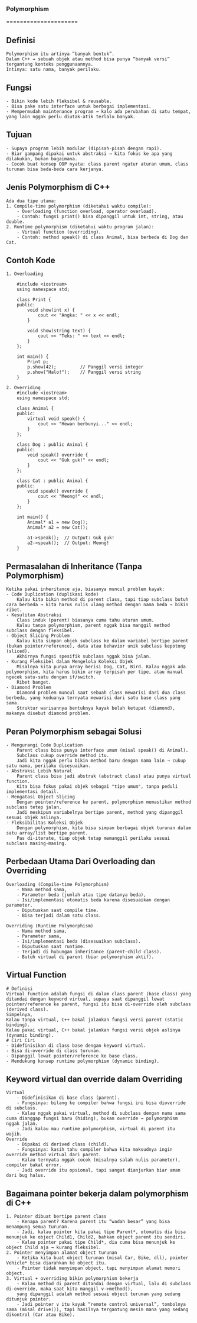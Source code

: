 ### Polymorphism
=====================
## Definisi
    Polymorphism itu artinya “banyak bentuk”.
    Dalam C++ → sebuah objek atau method bisa punya “banyak versi” tergantung konteks penggunaannya.
    Intinya: satu nama, banyak perilaku.

## Fungsi
    - Bikin kode lebih fleksibel & reusable.
    - Bisa pake satu interface untuk berbagai implementasi.
    - Mempermudah maintenance program → kalo ada perubahan di satu tempat, yang lain nggak perlu diutak-atik terlalu banyak.

## Tujuan
    - Supaya program lebih modular (dipisah-pisah dengan rapi).
    - Biar gampang dipakai untuk abstraksi → kita fokus ke apa yang dilakukan, bukan bagaimana.
    - Cocok buat konsep OOP nyata: class parent ngatur aturan umum, class turunan bisa beda-beda cara kerjanya.

## Jenis Polymorphism di C++
    Ada dua tipe utama:
    1. Compile-time polymorphism (diketahui waktu compile):
        - Overloading (function overload, operator overload).
        - Contoh: fungsi print() bisa dipanggil untuk int, string, atau double.
    2. Runtime polymorphism (diketahui waktu program jalan):
        - Virtual function (overriding).
        - Contoh: method speak() di class Animal, bisa berbeda di Dog dan Cat.


## Contoh Kode
    1. Overloading

        #include <iostream>
        using namespace std;

        class Print {
        public:
            void show(int x) {
                cout << "Angka: " << x << endl;
            }

            void show(string text) {
                cout << "Teks: " << text << endl;
            }
        };

        int main() {
            Print p;
            p.show(42);         // Panggil versi integer
            p.show("Halo!");    // Panggil versi string
        }

    2. Overriding
        #include <iostream>
        using namespace std;

        class Animal {
        public:
            virtual void speak() {
                cout << "Hewan berbunyi..." << endl;
            }
        };

        class Dog : public Animal {
        public:
            void speak() override {
                cout << "Guk guk!" << endl;
            }
        };

        class Cat : public Animal {
        public:
            void speak() override {
                cout << "Meong!" << endl;
            }
        };

        int main() {
            Animal* a1 = new Dog();
            Animal* a2 = new Cat();

            a1->speak();  // Output: Guk guk!
            a2->speak();  // Output: Meong!
        }

## Permasalahan di Inheritance (Tanpa Polymorphism)
    Ketika pakai inheritance aja, biasanya muncul problem kayak:
    - Code Duplication (duplikasi kode)
        Kalau kita bikin method di parent class, tapi tiap subclass butuh cara berbeda → kita harus nulis ulang method dengan nama beda → bikin ribet.
    - Kesulitan Abstraksi
        Class induk (parent) biasanya cuma tahu aturan umum.
        Kalau tanpa polymorphism, parent nggak bisa manggil method subclass dengan fleksibel.
    - Object Slicing Problem
        Kalau kita simpan objek subclass ke dalam variabel bertipe parent (bukan pointer/reference), data atau behavior unik subclass kepotong (sliced).
        Akhirnya fungsi spesifik subclass nggak bisa jalan.
    - Kurang Fleksibel dalam Mengelola Koleksi Objek
        Misalnya kita punya array berisi Dog, Cat, Bird. Kalau nggak ada polymorphism, kita harus bikin array terpisah per tipe, atau manual ngecek satu-satu dengan if/switch.
        Ribet banget.
    - Diamond Problem
        Diamond problem muncul saat sebuah class mewarisi dari dua class berbeda, yang keduanya ternyata mewarisi dari satu base class yang sama.
        Struktur warisannya bentuknya kayak belah ketupat (diamond), makanya disebut diamond problem.

## Peran Polymorphism sebagai Solusi
    - Mengurangi Code Duplication
        Parent class bisa punya interface umum (misal speak() di Animal).
        Subclass cukup override method itu.
        Jadi kita nggak perlu bikin method baru dengan nama lain → cukup satu nama, perilaku disesuaikan.
    - Abstraksi Lebih Natural
        Parent class bisa jadi abstrak (abstract class) atau punya virtual function.
        Kita bisa fokus pakai objek sebagai "tipe umum", tanpa peduli implementasi detail.
    - Mengatasi Object Slicing
        Dengan pointer/reference ke parent, polymorphism memastikan method subclass tetep jalan.
        Jadi meskipun variabelnya bertipe parent, method yang dipanggil sesuai objek aslinya.
    - Fleksibilitas Koleksi Objek
        Dengan polymorphism, kita bisa simpan berbagai objek turunan dalam satu array/list bertipe parent.
        Pas di-iterate, tiap objek tetap memanggil perilaku sesuai subclass masing-masing.
## Perbedaan Utama Dari Overloading dan Overriding
    Overloading (Compile-time Polymorphism)
        - Nama method sama,
        - Parameter beda (jumlah atau tipe datanya beda),
        - Isi/implementasi otomatis beda karena disesuaikan dengan parameter.
        - Diputuskan saat compile time.
        - Bisa terjadi dalam satu class.

    Overriding (Runtime Polymorphism)
        - Nama method sama,
        - Parameter sama,
        - Isi/implementasi beda (disesuaikan subclass).
        - Diputuskan saat runtime.
        - Terjadi di hubungan inheritance (parent–child class).
        - Butuh virtual di parent (biar polymorphism aktif).

## Virtual Function
    # Definisi
    Virtual function adalah fungsi di dalam class parent (base class) yang ditandai dengan keyword virtual, supaya saat dipanggil lewat pointer/reference ke parent, fungsi itu bisa di-override oleh subclass (derived class).
    Simpelnya,
    Kalau tanpa virtual, C++ bakal jalankan fungsi versi parent (static binding).
    Kalau pakai virtual, C++ bakal jalankan fungsi versi objek aslinya (dynamic binding).
    # Ciri Ciri
    - Didefinisikan di class base dengan keyword virtual.
    - Bisa di-override di class turunan.
    - Dipanggil lewat pointer/reference ke base class.
    - Mendukung konsep runtime polymorphism (dynamic binding).

## Keyword virtual dan override dalam Overriding
    Virtual
        - Didefinisikan di base class (parent).
        - Fungsinya: bilang ke compiler bahwa fungsi ini bisa dioverride di subclass.
        - Kalau nggak pakai virtual, method di subclass dengan nama sama cuma dianggap fungsi baru (hiding), bukan override → polymorphism nggak jalan.
        - Jadi kalau mau runtime polymorphism, virtual di parent itu wajib.
    Override
        - Dipakai di derived class (child).
        - Fungsinya: kasih tahu compiler bahwa kita maksudnya ingin override method virtual dari parent.
        - Kalau ternyata nggak cocok (misalnya salah nulis parameter), compiler bakal error.
        - Jadi override itu opsional, tapi sangat dianjurkan biar aman dari bug halus.

## Bagaimana pointer bekerja dalam polymorphism di C++
    1. Pointer dibuat bertipe parent class
        - Kenapa parent? Karena parent itu “wadah besar” yang bisa menampung semua turunan.
        - Jadi, kalau pointer kita pakai tipe Parent*, otomatis dia bisa menunjuk ke object Child1, Child2, bahkan object parent itu sendiri.
        - Kalau pointer pakai tipe Child*, dia cuma bisa menunjuk ke object Child aja → kurang fleksibel.
    2. Pointer menyimpan alamat object turunan
        - Ketika kita buat object turunan (misal Car, Bike, dll), pointer Vehicle* bisa diarahkan ke object itu.
        - Pointer tidak menyimpan object, tapi menyimpan alamat memori object.
    3. Virtual + overriding bikin polymorphism bekerja
        - Kalau method di parent ditandai dengan virtual, lalu di subclass di-override, maka saat kita manggil v->method(),
        yang dipanggil adalah method sesuai object turunan yang sedang ditunjuk pointer.
        - Jadi pointer v itu kayak “remote control universal”, tombolnya sama (misal drive()), tapi hasilnya tergantung mesin mana yang sedang dikontrol (Car atau Bike).